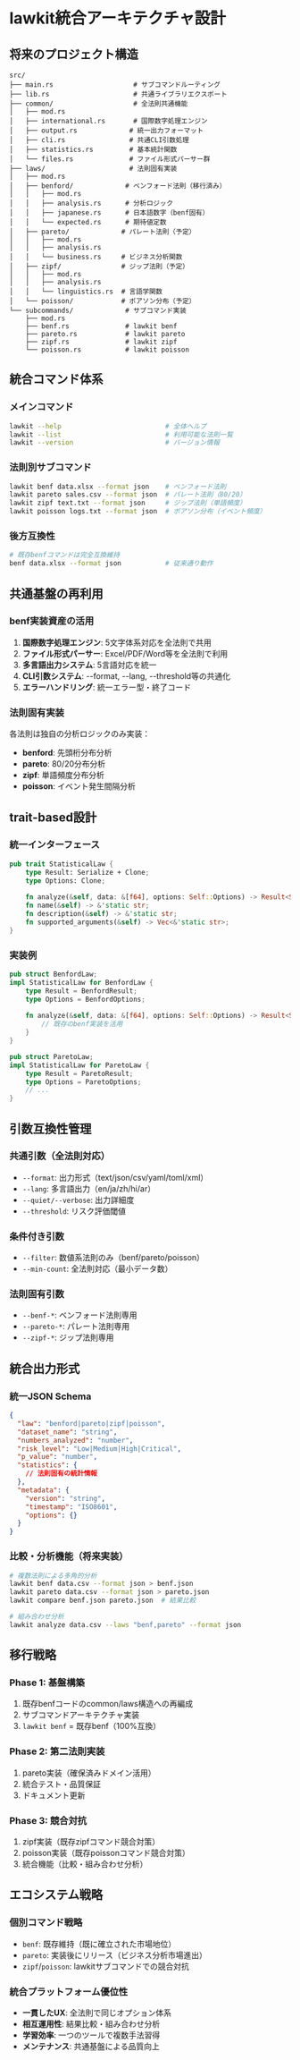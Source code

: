 # lawkit統合アーキテクチャ設計

## 将来のプロジェクト構造
```
src/
├── main.rs                    # サブコマンドルーティング
├── lib.rs                     # 共通ライブラリエクスポート
├── common/                    # 全法則共通機能
│   ├── mod.rs
│   ├── international.rs       # 国際数字処理エンジン
│   ├── output.rs             # 統一出力フォーマット
│   ├── cli.rs                # 共通CLI引数処理
│   ├── statistics.rs         # 基本統計関数
│   └── files.rs              # ファイル形式パーサー群
├── laws/                     # 法則固有実装
│   ├── mod.rs
│   ├── benford/             # ベンフォード法則（移行済み）
│   │   ├── mod.rs
│   │   ├── analysis.rs      # 分析ロジック
│   │   ├── japanese.rs      # 日本語数字（benf固有）
│   │   └── expected.rs      # 期待値定数
│   ├── pareto/             # パレート法則（予定）
│   │   ├── mod.rs
│   │   ├── analysis.rs
│   │   └── business.rs     # ビジネス分析関数
│   ├── zipf/               # ジップ法則（予定）
│   │   ├── mod.rs
│   │   ├── analysis.rs
│   │   └── linguistics.rs  # 言語学関数
│   └── poisson/            # ポアソン分布（予定）
└── subcommands/             # サブコマンド実装
    ├── mod.rs
    ├── benf.rs              # lawkit benf
    ├── pareto.rs            # lawkit pareto
    ├── zipf.rs              # lawkit zipf
    └── poisson.rs           # lawkit poisson
```

## 統合コマンド体系
### メインコマンド
```bash
lawkit --help                          # 全体ヘルプ
lawkit --list                          # 利用可能な法則一覧
lawkit --version                       # バージョン情報
```

### 法則別サブコマンド
```bash
lawkit benf data.xlsx --format json    # ベンフォード法則
lawkit pareto sales.csv --format json  # パレート法則（80/20）
lawkit zipf text.txt --format json     # ジップ法則（単語頻度）
lawkit poisson logs.txt --format json  # ポアソン分布（イベント頻度）
```

### 後方互換性
```bash
# 既存benfコマンドは完全互換維持
benf data.xlsx --format json           # 従来通り動作
```

## 共通基盤の再利用
### benf実装資産の活用
1. **国際数字処理エンジン**: 5文字体系対応を全法則で共用
2. **ファイル形式パーサー**: Excel/PDF/Word等を全法則で利用
3. **多言語出力システム**: 5言語対応を統一
4. **CLI引数システム**: --format, --lang, --threshold等の共通化
5. **エラーハンドリング**: 統一エラー型・終了コード

### 法則固有実装
各法則は独自の分析ロジックのみ実装：
- **benford**: 先頭桁分布分析
- **pareto**: 80/20分布分析  
- **zipf**: 単語頻度分布分析
- **poisson**: イベント発生間隔分析

## trait-based設計
### 統一インターフェース
```rust
pub trait StatisticalLaw {
    type Result: Serialize + Clone;
    type Options: Clone;
    
    fn analyze(&self, data: &[f64], options: Self::Options) -> Result<Self::Result>;
    fn name(&self) -> &'static str;
    fn description(&self) -> &'static str;
    fn supported_arguments(&self) -> Vec<&'static str>;
}
```

### 実装例
```rust
pub struct BenfordLaw;
impl StatisticalLaw for BenfordLaw {
    type Result = BenfordResult;
    type Options = BenfordOptions;
    
    fn analyze(&self, data: &[f64], options: Self::Options) -> Result<Self::Result> {
        // 既存のbenf実装を活用
    }
}

pub struct ParetoLaw;
impl StatisticalLaw for ParetoLaw {
    type Result = ParetoResult;
    type Options = ParetoOptions;
    // ...
}
```

## 引数互換性管理
### 共通引数（全法則対応）
- `--format`: 出力形式（text/json/csv/yaml/toml/xml）
- `--lang`: 多言語出力（en/ja/zh/hi/ar）
- `--quiet/--verbose`: 出力詳細度
- `--threshold`: リスク評価閾値

### 条件付き引数
- `--filter`: 数値系法則のみ（benf/pareto/poisson）
- `--min-count`: 全法則対応（最小データ数）

### 法則固有引数
- `--benf-*`: ベンフォード法則専用
- `--pareto-*`: パレート法則専用
- `--zipf-*`: ジップ法則専用

## 統合出力形式
### 統一JSON Schema
```json
{
  "law": "benford|pareto|zipf|poisson",
  "dataset_name": "string",
  "numbers_analyzed": "number",
  "risk_level": "Low|Medium|High|Critical",
  "p_value": "number",
  "statistics": {
    // 法則固有の統計情報
  },
  "metadata": {
    "version": "string",
    "timestamp": "ISO8601",
    "options": {}
  }
}
```

### 比較・分析機能（将来実装）
```bash
# 複数法則による多角的分析
lawkit benf data.csv --format json > benf.json
lawkit pareto data.csv --format json > pareto.json
lawkit compare benf.json pareto.json  # 結果比較

# 組み合わせ分析
lawkit analyze data.csv --laws "benf,pareto" --format json
```

## 移行戦略
### Phase 1: 基盤構築
1. 既存benfコードのcommon/laws構造への再編成
2. サブコマンドアーキテクチャ実装
3. `lawkit benf` = 既存benf（100%互換）

### Phase 2: 第二法則実装
1. pareto実装（確保済みドメイン活用）
2. 統合テスト・品質保証
3. ドキュメント更新

### Phase 3: 競合対抗
1. zipf実装（既存zipfコマンド競合対策）
2. poisson実装（既存poissonコマンド競合対策）
3. 統合機能（比較・組み合わせ分析）

## エコシステム戦略
### 個別コマンド戦略
- `benf`: 既存維持（既に確立された市場地位）
- `pareto`: 実装後にリリース（ビジネス分析市場進出）
- `zipf`/`poisson`: lawkitサブコマンドでの競合対抗

### 統合プラットフォーム優位性
- **一貫したUX**: 全法則で同じオプション体系
- **相互運用性**: 結果比較・組み合わせ分析
- **学習効率**: 一つのツールで複数手法習得
- **メンテナンス**: 共通基盤による品質向上